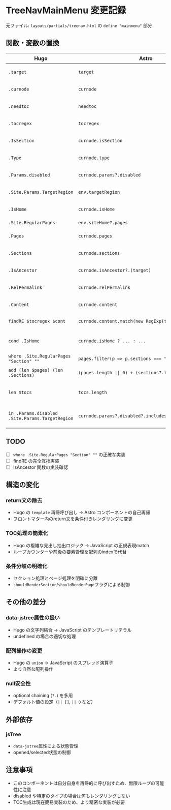 # TreeNavMainMenu 変更記録

元ファイル: `layouts/partials/treenav.html` の `define "mainmenu"` 部分

## 関数・変数の置換

| Hugo | Astro | 備考 |
| ---- | ----- | ---- |
| `.target` | `target` | Props として受け取り |
| `.curnode` | `curnode` | Props として受け取り |
| `.needtoc` | `needtoc` | Props として受け取り |
| `.tocregex` | `tocregex` | Props として受け取り |
| `.IsSection` | `curnode.isSection` | page プロパティ |
| `.Type` | `curnode.type` | page プロパティ |
| `.Params.disabled` | `curnode.params?.disabled` | page プロパティ |
| `.Site.Params.TargetRegion` | `env.targetRegion` | env プロパティ |
| `.IsHome` | `curnode.isHome` | page プロパティ |
| `.Site.RegularPages` | `env.siteHome?.pages` | 簡易実装 |
| `.Pages` | `curnode.pages` | page プロパティ |
| `.Sections` | `curnode.sections` | page プロパティ |
| `.IsAncestor` | `curnode.isAncestor?.(target)` | 関数として実装 |
| `.RelPermalink` | `curnode.relPermalink` | page プロパティ |
| `.Content` | `curnode.content` | page プロパティ |
| `findRE $tocregex $cont` | `curnode.content.match(new RegExp(tocregex, 'g'))` | JavaScript の正規表現 |
| `cond .IsHome` | `curnode.isHome ? ... : ...` | JavaScript の条件演算子 |
| `where .Site.RegularPages "Section" ""` | `pages.filter(p => p.sections === "")` | 簡易実装 |
| `add (len $pages) (len .Sections)` | `(pages.length \|\| 0) + (sections?.length \|\| 0)` | JavaScript の演算 |
| `len $tocs` | `tocs.length` | JavaScript のプロパティ |
| `in .Params.disabled .Site.Params.TargetRegion` | `curnode.params?.disabled?.includes(env.targetRegion)` | JavaScript の配列メソッド |

## TODO

- [ ] `where .Site.RegularPages "Section" ""` の正確な実装
- [ ] findRE の完全互換実装
- [ ] isAncestor 関数の実装確認

## 構造の変化

### return文の除去
- Hugo の `template` 再帰呼び出し → Astro コンポーネントの自己再帰
- フロントマター内のreturn文を条件付きレンダリングに変更

### TOC処理の簡素化
- Hugo の複雑な見出し抽出ロジック → JavaScript の正規表現match
- ループカウンターや前後の要素管理を配列のindexで代替

### 条件分岐の明確化
- セクション処理とページ処理を明確に分離
- `shouldRenderSection`/`shouldRenderPage`フラグによる制御

## その他の差分

### data-jstree属性の扱い
- Hugo の文字列結合 → JavaScript のテンプレートリテラル
- undefined の場合の適切な処理

### 配列操作の変更
- Hugo の `union` → JavaScript のスプレッド演算子
- より自然な配列操作

### null安全性
- optional chaining (`?.`) を多用
- デフォルト値の設定（`|| []`, `|| 0` など）

## 外部依存

### jsTree
- `data-jstree`属性による状態管理
- opened/selected状態の制御

## 注意事項

- このコンポーネントは自分自身を再帰的に呼び出すため、無限ループの可能性に注意
- disabled や特定のタイプの場合は何もレンダリングしない
- TOC生成は現在簡易実装のため、より精密な実装が必要